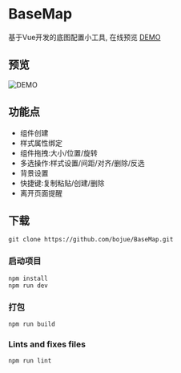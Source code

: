 # BaseMap

基于Vue开发的底图配置小工具, 在线预览 [DEMO](https://bojue.github.io/BaseMap/dist/)

## 预览

![DEMO](https://github.com/bojue/BaseMap/blob/master/src/assets/demo.png)


## 功能点

- 组件创建
- 样式属性绑定
- 组件拖拽:大小/位置/旋转
- 多选操作:样式设置/间距/对齐/删除/反选
- 背景设置
- 快捷键:复制粘贴/创建/删除
- 离开页面提醒

## 下载
```
git clone https://github.com/bojue/BaseMap.git
```

### 启动项目
```
npm install
npm run dev 
```

### 打包
```
npm run build
```

### Lints and fixes files
```
npm run lint
```
